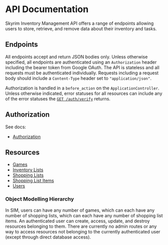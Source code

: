 # API Documentation

Skyrim Inventory Management API offers a range of endpoints allowing users to store, retrieve, and remove data about their inventory and tasks.

## Endpoints

All endpoints accept and return JSON bodies only. Unless otherwise specified, all endpoints are authenticated using an `Authorization` header including the bearer token from Google OAuth. The API is stateless and all requests must be authenticated individually. Requests including a request body should include a `Content-Type` header set to `"application/json"`.

Authorization is handled in a `before_action` on the `ApplicationController`. Unless otherwise indicated, error statuses for all resources can include any of the error statuses the [`GET /auth/verify`](/docs/api/resources/authorization.md) returns.

## Authorization

See docs:

* [Authorization](/docs/api/authorization.md)

## Resources

* [Games](/docs/api/resources/games.md)
* [Inventory Lists](/docs/api/resources/inventory-lists.md)
* [Shopping Lists](/docs/api/resources/shopping-lists.md)
* [Shopping List Items](/docs/api/resources/shopping-list-items.md)
* [Users](/docs/api/resources/users.md)

### Object Modelling Hierarchy

In SIM, users can have any number of games, which can each have any number of shopping lists, which can each have any number of shopping list items. An authenticated user can create, access, update, and destroy resources belonging to them. There are currently no admin routes or any way to access resources not belonging to the currently authenticated user (except through direct database access).
